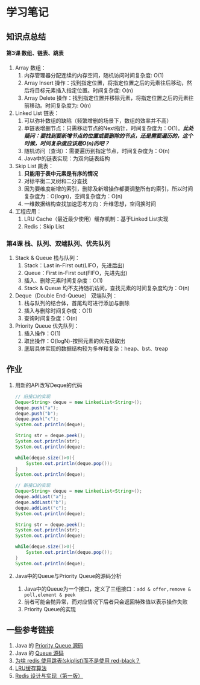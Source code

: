 # 学习笔记
## 知识点总结
#### 第3课 数组、链表、跳表
1. Array 数组：
   1. 内存管理器分配连续的内存空间，随机访问时间复杂度: O(1)
   2. Array Insert 操作：找到指定位置，将指定位置之后的元素往后移动，然后将目标元素插入指定位置。时间复杂度: O(n)
   3. Array Delete 操作：找到指定位置并移除元素，将指定位置之后的元素往前移动。时间复杂度为: O(n)
2. Linked List 链表：
   1. 可以弥补数组的缺陷（频繁增删的场景下，数组的效率并不高）
   2. 单链表增删节点：只需移动节点的Next指针，时间复杂度为：O(1)。***此处疑问：要找到要新增节点的位置或要删除的节点，还是需要遍历的，这个时候，时间复杂度应该是O(n)的吧？***
   3. 随机访问（查询）：需要遍历到指定节点，时间复杂度为：O(n)
   4. Java中的链表实现：为双向链表结构
3. Skip List 跳表：
   1. **只能用于表中元素是有序的情况**
   2. 对标平衡二叉树和二分查找
   3. 因为要维度新增的索引，删除及新增操作都要调整所有的索引，所以时间复杂度为：O(logn)，空间复杂度为：O(n)
   4. 一维数据结构查找加速思考方向：升维思想，空间换时间
4. 工程应用：
   1. LRU Cache（最近最少使用）缓存机制：基于Linked List实现
   2. Redis：Skip List

### 第4课 栈、队列、双端队列、优先队列
1. Stack & Queue 栈与队列：
   1. Stack：Last in-First out(LIFO，先进后出)
   2. Queue：First in-First out(FIFO，先进先出)
   3. 插入、删除元素时间复杂度：O(1)
   4. Stack & Queue 均不支持随机访问，查找元素的时间复杂度均为：O(n)
2. Deque（Double End-Queue） 双端队列：
   1. 栈与队列的结合体，首尾均可进行添加与删除
   2. 插入与删除时间复杂度：O(1)
   3. 查询时间复杂度：O(n)
3. Priority Queue 优先队列：
   1. 插入操作：O(1)
   2. 取出操作：O(logN)-按照元素的优先级取出
   3. 底层具体实现的数据结构较为多样和复杂：heap、bst、treap


## 作业
1. 用新的API改写Deque的代码
   
   ```java
   // 旧接口的实现
   Deque<String> deque = new LinkedList<String>();
   deque.push("a");
   deque.push("b");
   deque.push("c");
   System.out.println(deque);

   String str = deque.peek();
   System.out.println(str);
   System.out.println(deque);

   while(deque.size()>0){
       System.out.println(deque.pop());
   }
   System.out.println(deque);

   // 新接口的实现
   Deque<String> deque = new LinkedList<String>();
   deque.addLast("a");
   deque.addLast("b");
   deque.addLast("c");
   System.out.println(deque);

   String str = deque.peek();
   System.out.println(str);
   System.out.println(deque);

   while(deque.size()>0){
       System.out.println(deque.pop());
   }
   System.out.println(deque);
   ```
2. Java中的Queue与Priority Queue的源码分析
   1. Java中的Queue为一个接口，定义了三组接口：`add & offer,remove & poll,element & peek` 
   2. 前者可能会抛异常，而对应情况下后者只会返回特殊值以表示操作失败
   3. Priority Queue的实现

## 一些参考链接
1. Java 的 [Priority Queue 源码](http://fuseyism.com/classpath/doc/java/util/PriorityQueue-source.html)
2. Java 的 [Queue 源码](http://fuseyism.com/classpath/doc/java/util/Queue-source.html)
3. [为啥 redis 使用跳表(skiplist)而不是使用 red-black？](https://www.zhihu.com/question/20202931)
4. [LRU缓存算法](https://www.jianshu.com/p/b1ab4a170c3c)
5. [Redis 设计与实现（第一版）](https://redisbook.readthedocs.io/en/latest/index.html)

